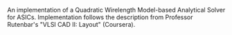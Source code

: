 An implementation of a Quadratic Wirelength Model-based Analytical Solver for ASICs. Implementation follows the description from Professor Rutenbar's "VLSI CAD II: Layout" (Coursera).

